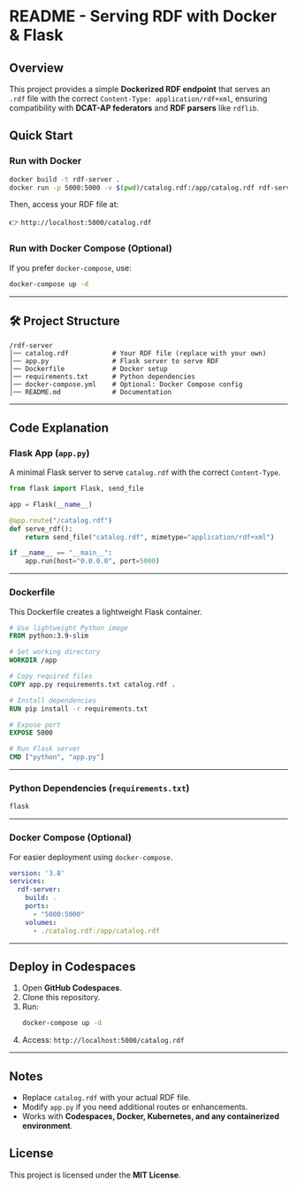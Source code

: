 # README - Serving RDF with Docker & Flask

## Overview
This project provides a simple **Dockerized RDF endpoint** that serves an `.rdf` file with the correct `Content-Type: application/rdf+xml`, ensuring compatibility with **DCAT-AP federators** and **RDF parsers** like `rdflib`.

## Quick Start 
### Run with Docker
```sh
docker build -t rdf-server .
docker run -p 5000:5000 -v $(pwd)/catalog.rdf:/app/catalog.rdf rdf-server
```

Then, access your RDF file at: 

  👉 `http://localhost:5000/catalog.rdf`

### Run with Docker Compose (Optional)
If you prefer `docker-compose`, use:  

```sh
docker-compose up -d
```
---

## **🛠 Project Structure**
```
/rdf-server
│── catalog.rdf           # Your RDF file (replace with your own)
│── app.py                # Flask server to serve RDF
│── Dockerfile            # Docker setup
│── requirements.txt      # Python dependencies
│── docker-compose.yml    # Optional: Docker Compose config
│── README.md             # Documentation
```

---

## Code Explanation

### Flask App (`app.py`)
A minimal Flask server to serve `catalog.rdf` with the correct `Content-Type`.  

```python
from flask import Flask, send_file

app = Flask(__name__)

@app.route("/catalog.rdf")
def serve_rdf():
    return send_file("catalog.rdf", mimetype="application/rdf+xml")

if __name__ == "__main__":
    app.run(host="0.0.0.0", port=5000)
```

---

### Dockerfile
This Dockerfile creates a lightweight Flask container.  

```dockerfile
# Use lightweight Python image
FROM python:3.9-slim

# Set working directory
WORKDIR /app

# Copy required files
COPY app.py requirements.txt catalog.rdf .  

# Install dependencies
RUN pip install -r requirements.txt

# Expose port
EXPOSE 5000

# Run Flask server
CMD ["python", "app.py"]
```

---

### Python Dependencies (`requirements.txt`)
```txt
flask
```

---

### Docker Compose (Optional)
For easier deployment using `docker-compose`.  

```yaml
version: '3.8'
services:
  rdf-server:
    build: .
    ports:
      - "5000:5000"
    volumes:
      - ./catalog.rdf:/app/catalog.rdf
```

---

## Deploy in Codespaces
1. Open **GitHub Codespaces**.  
2. Clone this repository.  
3. Run:  
   ```sh
   docker-compose up -d
   ```
4. Access: `http://localhost:5000/catalog.rdf`  

---

## Notes
- Replace `catalog.rdf` with your actual RDF file.  
- Modify `app.py` if you need additional routes or enhancements.  
- Works with **Codespaces, Docker, Kubernetes, and any containerized environment**.

## License
This project is licensed under the **MIT License**. 
